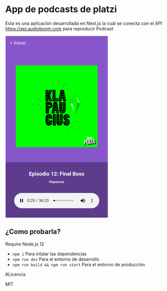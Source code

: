 # App de podcasts de platzi

Esta es una aplicación desarrollada en Next.js la cuál se conecta con el API https://api.audioboom.com para reproducir Podcast

![Captura del Reproductor](./.readme-static/Captura.png)

## ¿Como probarla?

Require Node.js 12

* `npm i` Para intalar las dependencias
* `npm run dev` Para el entorno de desarrollo
* `npm run build && npm run start` Para el entorno de producción

#Licencia

MIT